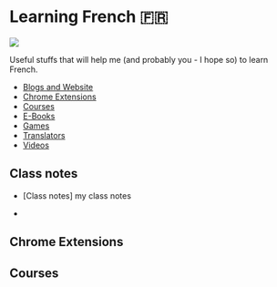 # Learning French :fr:

<img src="https://drive.google.com/file/d/1MZP9TVJvxPqkY96nlYS3a44PX9WSfLIS/view?usp=sharing" />

Useful stuffs that will help me (and probably you - I hope so) to learn French.

* [Blogs and Website](#blogs-and-website)
* [Chrome Extensions](#chrome-extensions)
* [Courses](#courses)
* [E-Books](#e-books)
* [Games](#games)
* [Translators](#translators)
* [Videos](#videos)

## Class notes

* [Class notes]
my class notes

* 

## Chrome Extensions


## Courses
